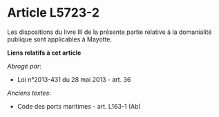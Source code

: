 # Article L5723-2

Les dispositions du livre III de la présente partie relative à la domanialité publique sont applicables à Mayotte.

**Liens relatifs à cet article**

_Abrogé par_:

  - Loi n°2013-431 du 28 mai 2013 - art. 36

_Anciens textes_:

  - Code des ports maritimes - art. L163-1 (Ab)
